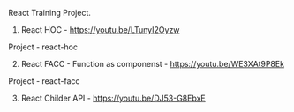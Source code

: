 React Training Project.

1. React HOC - https://youtu.be/LTunyI2Oyzw

Project - react-hoc

2. React FACC - Function as componenst - https://youtu.be/WE3XAt9P8Ek

Project - react-facc 

3. React Childer API - https://youtu.be/DJ53-G8EbxE
